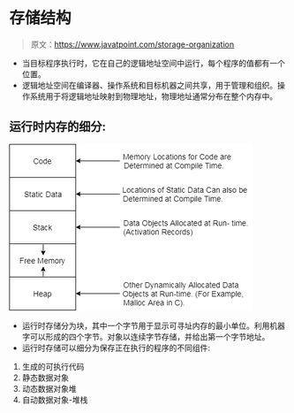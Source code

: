 # 存储结构

> 原文：<https://www.javatpoint.com/storage-organization>

*   当目标程序执行时，它在自己的逻辑地址空间中运行，每个程序的值都有一个位置。
*   逻辑地址空间在编译器、操作系统和目标机器之间共享，用于管理和组织。操作系统用于将逻辑地址映射到物理地址，物理地址通常分布在整个内存中。

## 运行时内存的细分:

![Storage Organization](img/2a602a23b923855be529442d9b3c4949.png)

*   运行时存储分为块，其中一个字节用于显示可寻址内存的最小单位。利用机器字可以形成的四个字节。对象以连续字节存储，并给出第一个字节地址。
*   运行时存储可以细分为保存正在执行的程序的不同组件:

1.  生成的可执行代码
2.  静态数据对象
3.  动态数据对象堆
4.  自动数据对象-堆栈